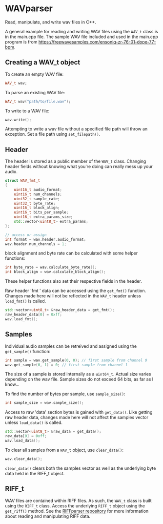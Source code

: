 # WAVparser

Read, manipulate, and write wav files in C++.

A general example for reading and writing WAV files using the `WAV_t` class is in the main.cpp file. The sample WAV file included and used in the main.cpp program is from https://freewavesamples.com/ensoniq-zr-76-01-dope-77-bpm.

## Creating a WAV_t object

To create an empty WAV file:

```cpp
WAV_t wav;
```

To parse an existing WAV file:

```cpp
WAV_t wav("path/to/file.wav");
```

To write to a WAV file:

```cpp
wav.write();
```

Attempting to write a wav file without a specified file path will throw an exception. Set a file path using `set_filepath()`.

## Header

The header is stored as a public member of the `WAV_t` class. Changing header fields without knowing what you're doing can really mess up your audio.

```cpp
struct WAV_fmt_t
{
    uint16_t audio_format;
    uint16_t num_channels;
    uint32_t sample_rate;
    uint32_t byte_rate;
    uint16_t block_align;
    uint16_t bits_per_sample;
    uint16_t extra_params_size;
    std::vector<uint8_t> extra_params;
};

// access or assign
int format = wav.header.audio_format;
wav.header.num_channels = 1;
```

block alignment and byte rate can be calculated with some helper functions:

```cpp
int byte_rate = wav.calculate_byte_rate();
int block_align = wav.calculate_block_align();
```

These helper functions also set their respective fields in the header.

Raw header 'fmt ' data can be accessed using the `get_fmt()` function. Changes made here will not be reflected in the `WAV_t` header unless `load_fmt()` is called.

```cpp
std::vector<uint8_t> &raw_header_data = get_fmt();
raw_header_data[0] = 0xff;
wav.load_fmt();
```

## Samples

Individual audio samples can be retreived and assigned using the `get_sample()` function:

```cpp
int sample = wav.get_sample(0, 0); // first sample from channel 0
wav.get_sample(0, 1) = 0; // first sample from channel 1
```

The size of a sample is stored internally as a `uint64_t`. Actual size varies depending on the wav file. Sample sizes do not exceed 64 bits, as far as I know...

To find the number of bytes per sample, use `sample_size()`:

```cpp
int sample_size = wav.sample_size();
```

Access to raw 'data' section bytes is gained with `get_data()`. Like getting raw header data, changes made here will not affect the samples vector unless `load_data()` is called.

```cpp
std::vector<uint8_t> &raw_data = get_data();
raw_data[0] = 0xff;
wav.load_data();
```

To clear all samples from a `WAV_t` object, use `clear_data()`:

```cpp
wav.clear_data();
```

`clear_data()` clears both the samples vector as well as the underlying byte data held in the RIFF_t object.

## RIFF_t

WAV files are contained within RIFF files. As such, the `WAV_t` class is built using the `RIFF_t` class. Access the underlying `RIFF_t` object using the `get_riff()` method. See the [RIFFparser repository]("https://github.com/rami-hansen/RIFFparser") for more information about reading and manipulating RIFF data.